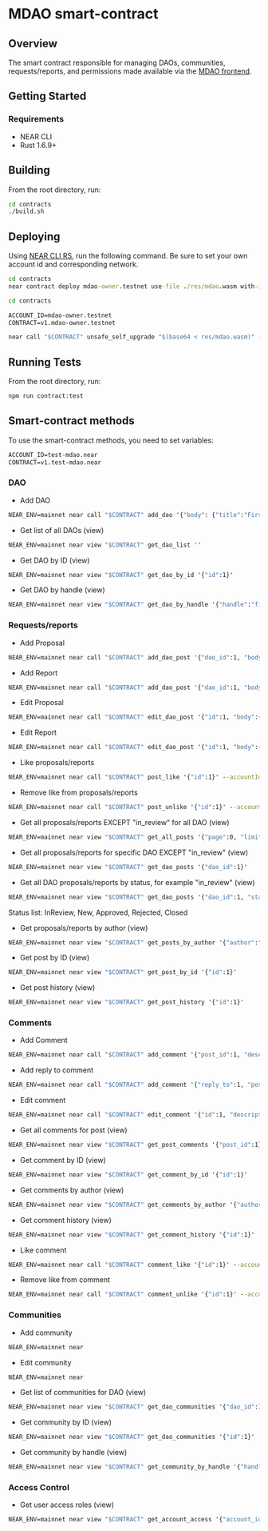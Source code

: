 # MDAO smart-contract

## Overview

The smart contract responsible for managing DAOs, communities, requests/reports, and permissions made available via the [MDAO frontend](https://mdao.near.social).

## Getting Started

### Requirements
- NEAR CLI
- Rust 1.6.9+

## Building

From the root directory, run:

```cmd
cd contracts
./build.sh
```

## Deploying

Using [NEAR CLI RS](https://github.com/near/near-cli-rs), run the following command. Be sure to set your own account id and corresponding network.

```cmd
cd contracts
near contract deploy mdao-owner.testnet use-file ./res/mdao.wasm with-init-call new json-args {} prepaid-gas '1 TGas' attached-deposit '0 NEAR' network-config testnet sign-with-keychain send
```

```cmd
cd contracts

ACCOUNT_ID=mdao-owner.testnet
CONTRACT=v1.mdao-owner.testnet

near call "$CONTRACT" unsafe_self_upgrade "$(base64 < res/mdao.wasm)" --base64 --accountId $ACCOUNT_ID --gas 300000000000000
```

## Running Tests

From the root directory, run:

```cmd
npm run contract:test
```

## Smart-contract methods

To use the smart-contract methods, you need to set variables: 
```cmd
ACCOUNT_ID=test-mdao.near
CONTRACT=v1.test-mdao.near
```

### DAO

- Add DAO
```cmd
NEAR_ENV=mainnet near call "$CONTRACT" add_dao '{"body": {"title":"First DAO", "handle":"first-dao", "description":"Some description...","logo_url":"logo url", "banner_url":"banner url","is_congress":false}, "owners":["'$ACCOUNT_ID'", "root.near"], "category_list":["label1","label2"], "metrics":["metric-title"], "metadata":{"website":"test website"}}' --accountId "$CONTRACT"
```

- Get list of all DAOs (view)
```cmd
NEAR_ENV=mainnet near view "$CONTRACT" get_dao_list ''
```

- Get DAO by ID (view)
```cmd
NEAR_ENV=mainnet near view "$CONTRACT" get_dao_by_id '{"id":1}'
```

- Get DAO by handle (view)
```cmd
NEAR_ENV=mainnet near view "$CONTRACT" get_dao_by_handle '{"handle":"first-dao"}'
```


### Requests/reports

- Add Proposal
```cmd
NEAR_ENV=mainnet near call "$CONTRACT" add_dao_post '{"dao_id":1, "body":{"title":"Proposal title", "description":"Proposal description", "labels":["label1","label2"], "metrics":{"metric-title":"metric-value"}, "reports":[], "post_type": "Proposal", "proposal_version": "V1"}}' --accountId "$ACCOUNT_ID"
```

- Add Report
```cmd
NEAR_ENV=mainnet near call "$CONTRACT" add_dao_post '{"dao_id":1, "body":{"title":"Report title", "description":"Report description", "labels":[], "metrics":{"metric-title":"metric-value"}, "proposal_id":1, "post_type": "Report", "report_version": "V1"}}' --accountId "$ACCOUNT_ID"
```

- Edit Proposal
```cmd
NEAR_ENV=mainnet near call "$CONTRACT" edit_dao_post '{"id":1, "body":{"title":"Proposal title upd", "description":"Proposal description upd", "labels":["label1"], "metrics":{}, "reports":[], "post_type": "Proposal", "proposal_version": "V1"}}' --accountId "$ACCOUNT_ID"
```

- Edit Report
```cmd
NEAR_ENV=mainnet near call "$CONTRACT" edit_dao_post '{"id":1, "body":{"title":"Report title upd", "description":"Report description upd", "labels":["label2"], "metrics":{}, "proposal_id":1, "post_type": "Report", "report_version": "V1"}}' --accountId "$ACCOUNT_ID"
```

- Like proposals/reports
```cmd
NEAR_ENV=mainnet near call "$CONTRACT" post_like '{"id":1}' --accountId "$ACCOUNT_ID"
```

- Remove like from proposals/reports
```cmd
NEAR_ENV=mainnet near call "$CONTRACT" post_unlike '{"id":1}' --accountId "$ACCOUNT_ID"
```

- Get all proposals/reports EXCEPT "in_review" for all DAO (view)
```cmd
NEAR_ENV=mainnet near view "$CONTRACT" get_all_posts '{"page":0, "limit":100}'
```

- Get all proposals/reports for specific DAO EXCEPT "in_review" (view)
```cmd
NEAR_ENV=mainnet near view "$CONTRACT" get_dao_posts '{"dao_id":1}'
```

- Get all DAO proposals/reports by status, for example "in_review" (view)
```cmd
NEAR_ENV=mainnet near view "$CONTRACT" get_dao_posts '{"dao_id":1, "status":"InReview"}'
```
Status list: InReview, New, Approved, Rejected, Closed

- Get proposals/reports by author (view)
```cmd
NEAR_ENV=mainnet near view "$CONTRACT" get_posts_by_author '{"author":"'$ACCOUNT_ID'"}'
```

- Get post by ID (view)
```cmd
NEAR_ENV=mainnet near view "$CONTRACT" get_post_by_id '{"id":1}'
```

- Get post history (view)
```cmd
NEAR_ENV=mainnet near view "$CONTRACT" get_post_history '{"id":1}'
```


### Comments

- Add Comment
```cmd
NEAR_ENV=mainnet near call "$CONTRACT" add_comment '{"post_id":1, "description":"Some comment text"}' --accountId "$ACCOUNT_ID"
```

- Add reply to comment
```cmd
NEAR_ENV=mainnet near call "$CONTRACT" add_comment '{"reply_to":1, "post_id":1, "description":"Reply comment text"}' --accountId "$ACCOUNT_ID"
```

- Edit comment
```cmd
NEAR_ENV=mainnet near call "$CONTRACT" edit_comment '{"id":1, "description":"Some text upd"}' --accountId "$ACCOUNT_ID"
```

- Get all comments for post (view)
```cmd
NEAR_ENV=mainnet near view "$CONTRACT" get_post_comments '{"post_id":1}'
```

- Get comment by ID (view)
```cmd
NEAR_ENV=mainnet near view "$CONTRACT" get_comment_by_id '{"id":1}'
```

- Get comments by author (view)
```cmd
NEAR_ENV=mainnet near view "$CONTRACT" get_comments_by_author '{"author":"'$ACCOUNT_ID'"}'
```

- Get comment history (view)
```cmd
NEAR_ENV=mainnet near view "$CONTRACT" get_comment_history '{"id":1}'
```

- Like comment
```cmd
NEAR_ENV=mainnet near call "$CONTRACT" comment_like '{"id":1}' --accountId "$ACCOUNT_ID"
```

- Remove like from comment
```cmd
NEAR_ENV=mainnet near call "$CONTRACT" comment_unlike '{"id":1}' --accountId "$ACCOUNT_ID"
```


### Communities

- Add community
```cmd
NEAR_ENV=mainnet near
```

- Edit community
```cmd
NEAR_ENV=mainnet near 
```

- Get list of communities for DAO (view)
```cmd
NEAR_ENV=mainnet near view "$CONTRACT" get_dao_communities '{"dao_id":1}'
```

- Get community by ID (view)
```cmd
NEAR_ENV=mainnet near view "$CONTRACT" get_dao_communities '{"id":1}'
```

- Get community by handle (view)
```cmd
NEAR_ENV=mainnet near view "$CONTRACT" get_community_by_handle '{"handle":"some-community"}'
```

### Access Control
- Get user access roles (view)
```cmd
NEAR_ENV=mainnet near view "$CONTRACT" get_account_access '{"account_id":"account.near"}'
```